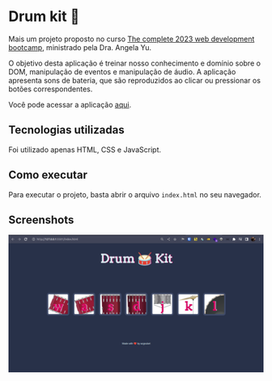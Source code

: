 # Drum kit 🥁

Mais um projeto proposto no curso [The complete 2023 web development bootcamp](https://www.udemy.com/course/the-complete-web-development-bootcamp/), ministrado pela Dra. Angela Yu.

O objetivo desta aplicação é treinar nosso conhecimento e domínio sobre o DOM, manipulação de eventos e manipulação de áudio. A aplicação apresenta sons de bateria, que são reproduzidos ao clicar ou pressionar os botões correspondentes.

Você pode acessar a aplicação [aqui]().

## Tecnologias utilizadas

Foi utilizado apenas HTML, CSS e JavaScript.

## Como executar

Para executar o projeto, basta abrir o arquivo `index.html` no seu navegador.

## Screenshots

![Screenshot 1](example-images/Captura%20de%20tela%20de%202023-03-21%2013-05-03.png)